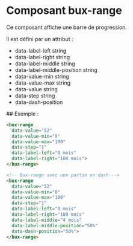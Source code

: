 # Composant bux-range

Ce composant affiche une barre de progression.

Il est défini par un attribut :
- data-label-left string
- data-label-right string
- data-label-middle string
- data-label-middle-position string
- data-value-min string
- data-value-max string
- data-value string
- data-step string
- data-dash-position 


## Exemple :

```html
<bux-range 
  data-value="52"
  data-value-min="0"
  data-value-max="100"
  data-step="1"
  data-label-left="0 mois"
  data-label-right="100 mois">
</bux-range>

<!-- Bux-range avec une partie en dash -->
<bux-range 
  data-value="52"
  data-value-min="0"
  data-value-max="100"
  data-step="1"
  data-label-left="0 mois"
  data-label-right="100 mois"
  data-label-middle="4 mois"
  data-label-middle-position="50%"
  data-dash-position="50%">
</bux-range>
```